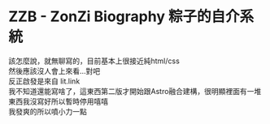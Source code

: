 # ZZB - ZonZi Biography 粽子的自介系統<br>
該怎麼說，就無聊寫的，目前基本上很接近純html/css<br>
然後應該沒人會上來看...對吧<br>
反正啟發是來自 <a herf="https://lit.link">lit.link</a><br>
我不知道還能寫啥了，這東西第二版才開始跟Astro融合建構，很明顯裡面有一堆東西我沒寫好所以暫時停用嘻嘻<br>
我發爽的所以噴小力一點<br>
